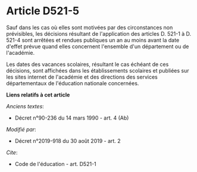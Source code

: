 # Article D521-5

Sauf dans les cas où elles sont motivées par des circonstances non prévisibles, les décisions résultant de l'application des
articles D. 521-1 à D. 521-4 sont arrêtées et rendues publiques un an au moins avant la date d'effet prévue quand elles
concernent l'ensemble d'un département ou de l'académie.

Les dates des vacances scolaires, résultant le cas échéant de ces décisions, sont affichées dans les établissements scolaires
et publiées sur les sites internet de l'académie et des directions des services départementaux de l'éducation nationale
concernées.

**Liens relatifs à cet article**

_Anciens textes_:

  - Décret n°90-236 du 14 mars 1990 - art. 4 (Ab)

_Modifié par_:

  - Décret n°2019-918 du 30 août 2019 - art. 2

_Cite_:

  - Code de l'éducation - art. D521-1

